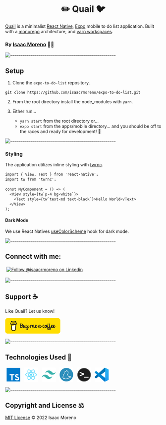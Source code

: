 <h1 align="center"> ✏️ Quail 🐦 </h1>

[Quail](https://quailapp.vercel.app/) is a minimalist [React Native](https://reactnative.dev/), [Expo](https://docs.expo.dev/guides/) mobile to do list application. Built with a [monorepo](https://www.atlassian.com/git/tutorials/monorepos) architecture, and [yarn workspaces](https://yarnpkg.com/features/workspaces).

### By [Isaac Moreno](https://www.linkedin.com/in/isaacrmoreno/) 👨‍💻

![-----------------------------------------------------](https://raw.githubusercontent.com/andreasbm/readme/master/assets/lines/rainbow.png)

## Setup

1. Clone the `expo-to-do-list` repository.

```
git clone https://github.com/isaacrmoreno/expo-to-do-list.git
```

2. From the root directory install the node_modules with `yarn`.

3. Either run...

   - `yarn start` from the root directory or...
   - `expo start` from the apps/mobile directory...
     and you should be off to the races and ready for development! 🏇

![-----------------------------------------------------](https://raw.githubusercontent.com/andreasbm/readme/master/assets/lines/rainbow.png)

### Styling

The application utilizes inline styling with [twrnc](https://github.com/jaredh159/tailwind-react-native-classnames).

```
import { View, Text } from 'react-native';
import tw from 'twrnc';

const MyComponent = () => (
  <View style={tw`p-4 bg-white`}>
    <Text style={tw`text-md text-black`}>Hello World</Text>
  </View>
);
```

#### Dark Mode

We use React Natives [useColorScheme](https://reactnative.dev/docs/usecolorscheme) hook for dark mode.

![-----------------------------------------------------](https://raw.githubusercontent.com/andreasbm/readme/master/assets/lines/rainbow.png)

## Connect with me:

<a href="https://www.linkedin.com/in/isaacrmoreno/">
<img src=https://external-content.duckduckgo.com/iu/?u=https%3A%2F%2Fmyclouddoor.com%2Fwp-content%2Fuploads%2F2019%2F11%2FLinkedin-logo.png&f=1&nofb=1  height="40" style="vertical-align:top; margin:4px" alt="Follow @isaacrmoreno on Linkedin"> 
</a>

![-----------------------------------------------------](https://raw.githubusercontent.com/andreasbm/readme/master/assets/lines/rainbow.png)

## Support ☕

Like Quail? Let us know!

<a href="https://www.buymeacoffee.com/N3j19RC0nH">
  <img src="./apps/mobile/assets/bmc-button.png" alt="Buy Me a Coffee Logo" height="50"/>
</a>

![-----------------------------------------------------](https://raw.githubusercontent.com/andreasbm/readme/master/assets/lines/rainbow.png)

## Technologies Used 💾

<div>

<img src="https://raw.githubusercontent.com/devicons/devicon/master/icons/typescript/typescript-original.svg" alt="TypeScipt" height="45" style="vertical-align:top; margin:4px">
<img src="https://raw.githubusercontent.com/github/explore/80688e429a7d4ef2fca1e82350fe8e3517d3494d/topics/react/react.png" alt="React" height="45" style="vertical-align:top; margin:4px">
<img src="https://raw.githubusercontent.com/devicons/devicon/master/icons/tailwindcss/tailwindcss-plain.svg" alt="Tailwind CSS" height="45" style="vertical-align:top; margin:4px">

<img src="https://raw.githubusercontent.com/devicons/devicon/master/icons/yarn/yarn-original.svg" alt="Yarn" height="45" style="vertical-align:top; margin:4px">
<img src="https://raw.githubusercontent.com/github/explore/80688e429a7d4ef2fca1e82350fe8e3517d3494d/topics/terminal/terminal.png" alt="Terminal" height="45" style="vertical-align:top; margin:4px">
<img src="https://raw.githubusercontent.com/github/explore/80688e429a7d4ef2fca1e82350fe8e3517d3494d/topics/visual-studio-code/visual-studio-code.png" alt="VS Code" height="45" style="vertical-align:top; margin:4px">
</div>

![-----------------------------------------------------](https://raw.githubusercontent.com/andreasbm/readme/master/assets/lines/rainbow.png)

<h2>Copyright and License ⚖️</h2>

[MIT License](license) &copy; 2022 Isaac Moreno
